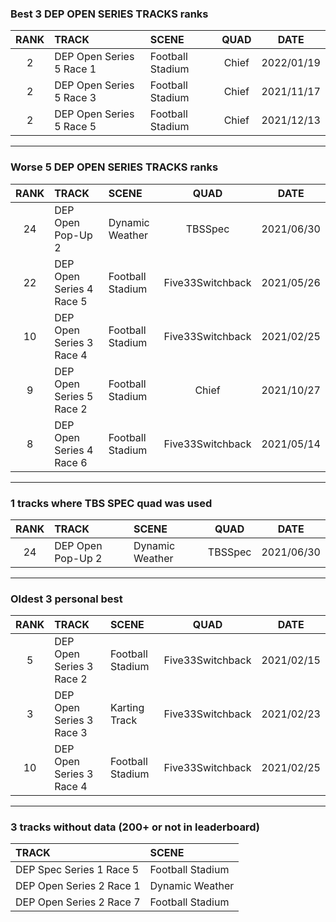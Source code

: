 ### Best 3 DEP OPEN SERIES TRACKS ranks
|RANK|TRACK|SCENE|QUAD|DATE|
|:---:|:---|:---|:---:|:---:|
|2|DEP Open Series 5 Race 1|Football Stadium|Chief|2022/01/19|
|2|DEP Open Series 5 Race 3|Football Stadium|Chief|2021/11/17|
|2|DEP Open Series 5 Race 5|Football Stadium|Chief|2021/12/13|
---
### Worse 5 DEP OPEN SERIES TRACKS ranks
|RANK|TRACK|SCENE|QUAD|DATE|
|:---:|:---|:---|:---:|:---:|
|24|DEP Open Pop-Up 2|Dynamic Weather|TBSSpec|2021/06/30|
|22|DEP Open Series 4 Race 5|Football Stadium|Five33Switchback|2021/05/26|
|10|DEP Open Series 3 Race 4|Football Stadium|Five33Switchback|2021/02/25|
|9|DEP Open Series 5 Race 2|Football Stadium|Chief|2021/10/27|
|8|DEP Open Series 4 Race 6|Football Stadium|Five33Switchback|2021/05/14|
---
### 1 tracks where TBS SPEC quad was used
|RANK|TRACK|SCENE|QUAD|DATE|
|:---:|:---|:---|:---:|:---:|
|24|DEP Open Pop-Up 2|Dynamic Weather|TBSSpec|2021/06/30|
---
### Oldest 3 personal best
|RANK|TRACK|SCENE|QUAD|DATE|
|:---:|:---|:---|:---:|:---:|
|5|DEP Open Series 3 Race 2|Football Stadium|Five33Switchback|2021/02/15|
|3|DEP Open Series 3 Race 3|Karting Track|Five33Switchback|2021/02/23|
|10|DEP Open Series 3 Race 4|Football Stadium|Five33Switchback|2021/02/25|
---
### 3 tracks without data (200+ or not in leaderboard)
|TRACK|SCENE|
|:---|:---|
|DEP Spec Series 1 Race 5|Football Stadium|
|DEP Open Series 2 Race 1|Dynamic Weather|
|DEP Open Series 2 Race 7|Football Stadium|
